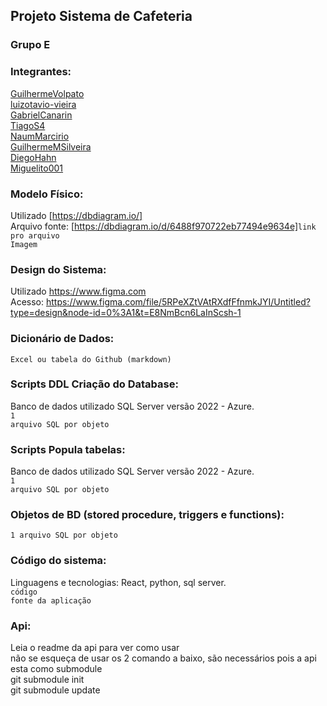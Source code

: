 ## Projeto Sistema de Cafeteria

### Grupo E

### Integrantes:
[GuilhermeVolpato](https://github.com/GuilhermeVolpato)<br>
[luizotavio-vieira](https://github.com/luizotavio-vieira)<br>
[GabrielCanarin](https://github.com/GabrielCanarin)<br>
[TiagoS4](https://github.com/TiagoS4)<br>
[NaumMarcirio](https://github.com/NaumMarcirio)<br>
[GuilhermeMSilveira](https://github.com/GuilhermeMSilveira)<br>
[DiegoHahn](https://github.com/DiegoHahn)<br>
[Miguelito001](https://github/Miguelito001)

### Modelo Físico:
Utilizado [https://dbdiagram.io/]<br>
Arquivo fonte: [https://dbdiagram.io/d/6488f970722eb77494e9634e]<code>link pro arquivo</code><br>
<code>Imagem</code>
  
### Design do Sistema:
Utilizado https://www.figma.com<br>
Acesso: https://www.figma.com/file/5RPeXZtVAtRXdfFfnmkJYI/Untitled?type=design&node-id=0%3A1&t=E8NmBcn6LaInScsh-1  


### Dicionário de Dados:
<code>Excel ou tabela do Github (markdown)</code>

### Scripts DDL Criação do Database:
Banco de dados utilizado SQL Server versão 2022 - Azure.<br>
<code>1 arquivo SQL por objeto</code>

### Scripts Popula tabelas:
Banco de dados utilizado SQL Server versão 2022 - Azure.<br>
<code>1 arquivo SQL por objeto</code>

### Objetos de BD (stored procedure, triggers e functions):
<code>1 arquivo SQL por objeto</code>
  
### Código do sistema:
Linguagens e tecnologias: React, python, sql server.<br>
<code>código fonte da aplicação</code>

### Api:
Leia o readme da api para ver como usar<br>
não se esqueça de usar os 2 comando a baixo, são necessários pois a api esta como submodule<br>
git submodule init<br>
git submodule update
